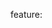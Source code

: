feature: <dialog>
status: caution
tags: polyfill
kind: html
polyfillurls:[dialog-polyfill](https://github.com/GoogleChrome/dialog-polyfill)

The `<dialog>` element can be used to create popup dialogs or modal dialogs for web applications, and is part of [HTML 5.1](http://www.w3.org/html/wg/drafts/html/master/#the-dialog-element).
In its modal mode, it blocks all access to content behind the front-most dialog.
  
The majority of [Google's polyfill](https://github.com/GoogleChrome/dialog-polyfill) goes towards preventing the browser from gaining focus or accessing content behind the dialog.
You should consider that the preventative measures taken by the polyfill are not exhaustive, as they are not implemented natively.

Supported in Chrome 37+ and Opera 24+, [tracked](https://bugzilla.mozilla.org/show_bug.cgi?id=840640) for Firefox.
